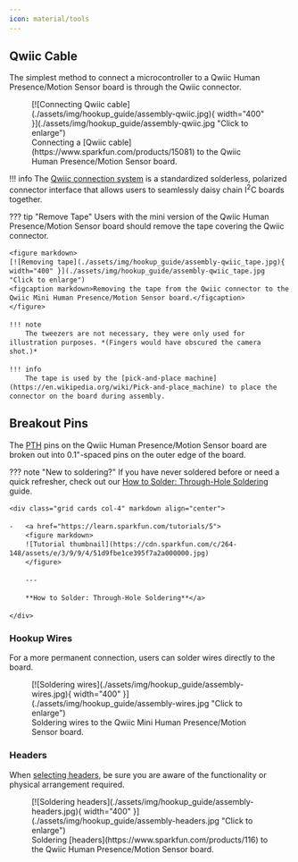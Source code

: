 ```yaml
---
icon: material/tools
---
```



## Qwiic Cable
The simplest method to connect a microcontroller to a Qwiic Human Presence/Motion Sensor board is through the Qwiic connector.

<figure markdown>
[![Connecting Qwiic cable](./assets/img/hookup_guide/assembly-qwiic.jpg){ width="400" }](./assets/img/hookup_guide/assembly-qwiic.jpg "Click to enlarge")
<figcaption markdown>Connecting a [Qwiic cable](https://www.sparkfun.com/products/15081) to the Qwiic Human Presence/Motion Sensor board.</figcaption>
</figure>

!!! info
	The [Qwiic connection system](https://www.sparkfun.com/qwiic) is a standardized solderless, polarized connector interface that allows users to seamlessly daisy chain I<sup>2</sup>C boards together.

??? tip "Remove Tape"
	Users with the mini version of the Qwiic Human Presence/Motion Sensor board should remove the tape covering the Qwiic connector.

	<figure markdown>
	[![Removing tape](./assets/img/hookup_guide/assembly-qwiic_tape.jpg){ width="400" }](./assets/img/hookup_guide/assembly-qwiic_tape.jpg "Click to enlarge")
	<figcaption markdown>Removing the tape from the Qwiic connector to the Qwiic Mini Human Presence/Motion Sensor board.</figcaption>
	</figure>

	!!! note
		The tweezers are not necessary, they were only used for illustration purposes. *(Fingers would have obscured the camera shot.)*

	!!! info
		The tape is used by the [pick-and-place machine](https://en.wikipedia.org/wiki/Pick-and-place_machine) to place the connector on the board during assembly.


## Breakout Pins
The [PTH](https://en.wikipedia.org/wiki/Through-hole_technology "Plated Through Holes") pins on the Qwiic Human Presence/Motion Sensor board are broken out into 0.1"-spaced pins on the outer edge of the board.

??? note "New to soldering?"
	If you have never soldered before or need a quick refresher, check out our [How to Solder: Through-Hole Soldering](https://learn.sparkfun.com/tutorials/how-to-solder-through-hole-soldering) guide.

	<div class="grid cards col-4" markdown align="center">

	-   <a href="https://learn.sparkfun.com/tutorials/5">
		<figure markdown>
		![Tutorial thumbnail](https://cdn.sparkfun.com/c/264-148/assets/e/3/9/9/4/51d9fbe1ce395f7a2a000000.jpg)
		</figure>

		---
		
		**How to Solder: Through-Hole Soldering**</a>

	</div>

### Hookup Wires
For a more permanent connection, users can solder wires directly to the board.

<figure markdown>
[![Soldering wires](./assets/img/hookup_guide/assembly-wires.jpg){ width="400" }](./assets/img/hookup_guide/assembly-wires.jpg "Click to enlarge")
<figcaption markdown>Soldering wires to the Qwiic Mini Human Presence/Motion Sensor board.</figcaption>
</figure>

### Headers
When [selecting headers](https://www.sparkfun.com/categories/381), be sure you are aware of the functionality or physical arrangement required.

<figure markdown>
[![Soldering headers](./assets/img/hookup_guide/assembly-headers.jpg){ width="400" }](./assets/img/hookup_guide/assembly-headers.jpg "Click to enlarge")
<figcaption markdown>Soldering [headers](https://www.sparkfun.com/products/116) to the Qwiic Human Presence/Motion Sensor board.</figcaption>
</figure>

